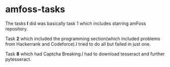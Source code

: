 # amfoss-tasks

The tasks **I** did was basically task 1 which includes starring amFoss repository.


Task **2** which included the programming section(which included problems from Hackerrank and Codeforce).I tried to  do all but failed in just one.


Task **8** which  had Captcha Breaking.I had to download tesseract and further pytesseract.
